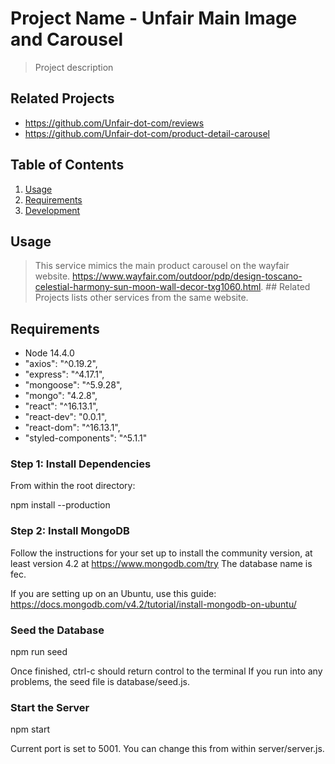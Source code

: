 # Project Name - Unfair Main Image and Carousel

> Project description

## Related Projects

  - https://github.com/Unfair-dot-com/reviews
  - https://github.com/Unfair-dot-com/product-detail-carousel

## Table of Contents

1. [Usage](#Usage)
1. [Requirements](#requirements)
1. [Development](#development)

## Usage

> This service mimics the main product carousel on the wayfair website. https://www.wayfair.com/outdoor/pdp/design-toscano-celestial-harmony-sun-moon-wall-decor-txg1060.html. ## Related Projects lists other services from the same website.

## Requirements

- Node 14.4.0
- "axios": "^0.19.2",
- "express": "^4.17.1",
- "mongoose": "^5.9.28",
- "mongo": "4.2.8",
- "react": "^16.13.1",
- "react-dev": "0.0.1",
- "react-dom": "^16.13.1",
- "styled-components": "^5.1.1"

### Step 1: Install Dependencies
From within the root directory:

npm install --production

### Step 2: Install MongoDB
Follow the instructions for your set up to install the community version, at least version 4.2 at https://www.mongodb.com/try
The database name is fec.

If you are setting up on an Ubuntu, use this guide: https://docs.mongodb.com/v4.2/tutorial/install-mongodb-on-ubuntu/

### Seed the Database
npm run seed

Once finished, ctrl-c should return control to the terminal
If you run into any problems, the seed file is database/seed.js.

### Start the Server
npm start

Current port is set to 5001. You can change this from within server/server.js.